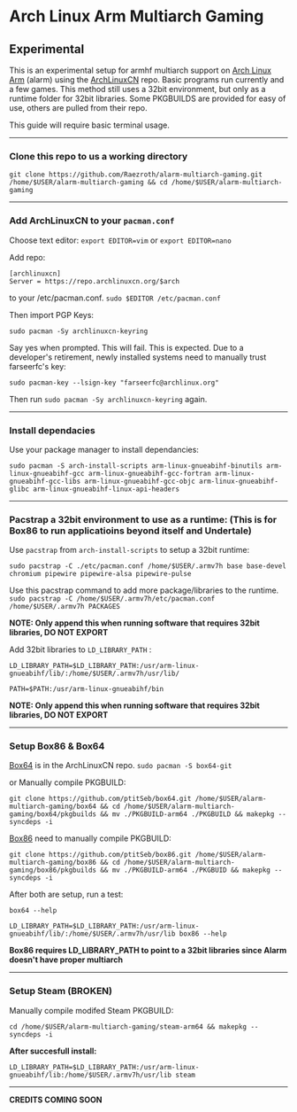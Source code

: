 # Arch Linux Arm Multiarch Gaming

## Experimental

This is an experimental setup for armhf multiarch support on [Arch Linux Arm](https://archlinuxarm.org/) (alarm) using the [ArchLinuxCN](https://github.com/archlinuxcn/repo) repo. Basic programs run currently and a few games. This method still uses a 32bit environment, but only as a runtime folder for 32bit libraries. Some PKGBUILDS are provided for easy of use, others are pulled from their repo.

This guide will require basic terminal usage.

---

### Clone this repo to us a working directory 

```
git clone https://github.com/Raezroth/alarm-multiarch-gaming.git /home/$USER/alarm-multiarch-gaming && cd /home/$USER/alarm-multiarch-gaming
```

---

### Add ArchLinuxCN to your `pacman.conf`

Choose text editor: `export EDITOR=vim` or `export EDITOR=nano` 

Add repo:

```
[archlinuxcn]
Server = https://repo.archlinuxcn.org/$arch
```

to your /etc/pacman.conf. `sudo $EDITOR /etc/pacman.conf`

Then import PGP Keys:

```
sudo pacman -Sy archlinuxcn-keyring
```

Say yes when prompted. This will fail. This is expected.
Due to a developer's retirement, newly installed systems need to manually trust farseerfc's key:

```
sudo pacman-key --lsign-key "farseerfc@archlinux.org"
```

Then run `sudo pacman -Sy archlinuxcn-keyring` again.

---

### Install dependacies

Use your package manager to install dependancies:

```
sudo pacman -S arch-install-scripts arm-linux-gnueabihf-binutils arm-linux-gnueabihf-gcc arm-linux-gnueabihf-gcc-fortran arm-linux-gnueabihf-gcc-libs arm-linux-gnueabihf-gcc-objc arm-linux-gnueabihf-glibc arm-linux-gnueabihf-linux-api-headers
```

---

### Pacstrap a 32bit environment to use as a runtime: (This is for Box86 to run applicatioins beyond itself and Undertale)

Use `pacstrap` from `arch-install-scripts` to setup a 32bit runtime:

```
sudo pacstrap -C ./etc/pacman.conf /home/$USER/.armv7h base base-devel chromium pipewire pipewire-alsa pipewire-pulse
```

Use this pacstrap command to add more package/libraries to the runtime. `sudo pacstrap -C /home/$USER/.armv7h/etc/pacman.conf /home/$USER/.armv7h PACKAGES`


**NOTE: Only append this when running software that requires 32bit libraries, DO NOT EXPORT**

Add 32bit libraries to `LD_LIBRARY_PATH` :

```
LD_LIBRARY_PATH=$LD_LIBRARY_PATH:/usr/arm-linux-gnueabihf/lib/:/home/$USER/.armv7h/usr/lib/
```

```
PATH=$PATH:/usr/arm-linux-gnueabihf/bin
```

**NOTE: Only append this when running software that requires 32bit libraries, DO NOT EXPORT**

---

### Setup Box86 & Box64

[Box64](https://github.com/ptitSeb/box64) is in the ArchLinuxCN repo. `sudo pacman -S box64-git`

or Manually compile PKGBUILD:

```
git clone https://github.com/ptitSeb/box64.git /home/$USER/alarm-multiarch-gaming/box64 && cd /home/$USER/alarm-multiarch-gaming/box64/pkgbuilds && mv ./PKGBUILD-arm64 ./PKGBUILD && makepkg --syncdeps -i
```

[Box86](https://github.com/ptitSeb/box86) need to manually compile PKGBUILD:

```
git clone https://github.com/ptitSeb/box86.git /home/$USER/alarm-multiarch-gaming/box86 && cd /home/$USER/alarm-multiarch-gaming/box86/pkgbuilds && mv ./PKGBUILD-arm64 ./PKGBUID && makepkg --syncdeps -i
```

After both are setup, run a test:

```
box64 --help
```

```
LD_LIBRARY_PATH=$LD_LIBRARY_PATH:/usr/arm-linux-gnueabihf/lib/:/home/$USER/.armv7h/usr/lib box86 --help
```

**Box86 requires LD_LIBRARY_PATH to point to a 32bit libraries since Alarm doesn't have proper multiarch**

---

### Setup Steam (BROKEN)

Manually compile modifed Steam PKGBUILD:

```
cd /home/$USER/alarm-multiarch-gaming/steam-arm64 && makepkg --syncdeps -i
```

**After succesfull install:**

```
LD_LIBRARY_PATH=$LD_LIBRARY_PATH:/usr/arm-linux-gnueabihf/lib:/home/$USER/.armv7h/usr/lib steam
```

---

**CREDITS COMING SOON**

